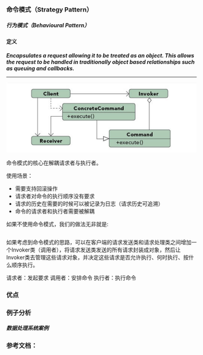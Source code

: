 ### 命令模式（Strategy Pattern）

##### 行为模式（Behavioural Pattern）

#### 定义

***Encapsulates a request allowing it to be treated as an object. This allows the request to be handled in traditionally object based relationships such as queuing and callbacks.***

******

![Strategy Pattern UML](https://github.com/nox60/go-design-pattern/blob/master/images/command_pattern.png)

命令模式的核心在解耦请求者与执行者。

使用场景：
- 需要支持回滚操作
- 请求者对命令的执行顺序没有要求
- 请求的历史在需要的时候可以被记录为日志（请求历史可追溯）
- 命令的请求者和执行者需要被解耦

如果不使用命令模式，我们的做法无非就是:

```go

```
如果考虑到命令模式的思路，可以在客户端的请求发送类和请求处理类之间增加一个Invoker类（调用者），将请求发送类发送的所有请求封装成对象，然后让Invoker类去管理这些请求对象，并决定这些请求是否允许执行、何时执行、按什么顺序执行。

请求者：发起要求
调用者：安排命令
执行者：执行命令

### 优点

### 例子分析

##### 数据处理系统案例

### 参考文档：
